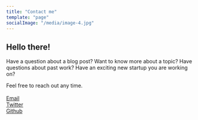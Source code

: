 ```yaml
---
title: "Contact me"
template: "page"
socialImage: "/media/image-4.jpg"
---
```


<h2>Hello there!</h2>
Have a question about a blog post? Want to know more about a topic? Have questions about past work? Have an exciting new startup you are working on? 

Feel free to reach out any time. <br /><br />
<a href="mailto:max@maxgrok.com">Email</a><br />
<a href="http://www.twitter.com/maxxgrok">Twitter</a><br>
<a href="http://www.github.com/maxgrok">Github</a><br />


